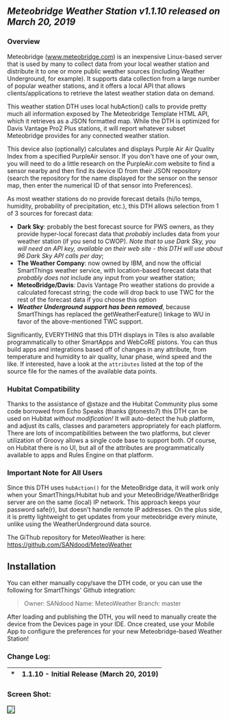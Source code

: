 ## ***Meteobridge Weather Station v1.1.10 released on March 20, 2019***

### Overview
Meteobridge (www.meteobridge.com) is an inexpensive Linux-based server that is used by many to collect data from your local weather station and distribute it to one or more public weather sources (including Weather Underground, for example). It supports data collection from a large number of popular weather stations, and it offers a local API that allows clients/applications to retrieve the latest weather station data on demand.

This weather station DTH uses local hubAction() calls to provide pretty much all information exposed by The Meteobridge Template HTML API, which it retrieves as a JSON formatted map. While the DTH is optimized for Davis Vantage Pro2 Plus stations, it will report whatever subset Meteobridge provides for any connected weather station.

This device also (optionally) calculates and displays Purple Air Air Quality Index from a specified PurpleAir sensor. If you don't have one of your own, you will need to do a little research on the PurpleAir.com website to find a sensor nearby and then find its device ID from their JSON repository (search the repository for the name displayed for the sensor on the sensor map, then enter the numerical ID of that sensor into Preferences).

As most weather stations do no provide forecast details (hi/lo temps, humidity, probability of precipitation, etc.), this DTH allows selection from 1 of 3 sources for forecast data:
* **Dark Sky**: probably the best forecast source for PWS owners, as they provide hyper-local forecast data that *probably* includes data from your weather station (if you send to CWOP). *Note that to use Dark Sky, you will need an API key, available on their web site - this DTH will use about 96 Dark Sky API calls per day*;
* **The Weather Company**: now owned by IBM, and now the official SmartThings weather service, with location-based forecast data that *probably does not* include any input from your weather station;
* **MeteoBridge/Davis**: Davis Vantage Pro weather stations do provide a calculated forecast string; the code will drop back to use TWC for the rest of the forecast data if you choose this option
* ***Weather Underground support has been removed***, because SmartThings has replaced the getWeatherFeature() linkage to WU in favor of the above-mentioned TWC support.

Significantly, EVERYTHING that this DTH displays in Tiles is also available programmatically to other SmartApps and WebCoRE pistons. You can thus build apps and integrations based off of changes in any attribute, from temperature and humidity to air quality, lunar phase, wind speed and the like. If interested, have a look at the `attributes` listed at the top of the source file for the names of the available data points.

### Hubitat Compatibility
Thanks to the assistance of @staze and the Hubitat Community plus some code borrowed from Echo Speaks (thanks @tonesto7) this DTH can be used on Hubitat *without modification!* It will auto-detect the hub platform, and adjust its calls, classes and parameters appropriately for each platform. There are lots of incompatibilities between the two platforms, but clever utilization of Groovy allows a single code base to support both. Of course, on Hubitat there is no UI, but all of the attributes are programmatically available to apps and Rules Engine on that platform.

### Important Note for All Users
Since this DTH uses `hubAction()` for the MeteoBridge data, it will work only when your SmartThings/Hubitat hub and your MeteoBridge/WeatherBridge server are on the same (local) IP network. This approach keeps your password safe(r), but doesn't handle remote IP addresses. On the plus side, it is pretty lightweight to get updates from your meteobridge every minute, unlike using the WeatherUnderground data source.


The GiThub repository for MeteoWeather is here: 
https://github.com/SANdood/MeteoWeather 

## Installation
You can either manually copy/save the DTH code, or you can use the following for SmartThings' Github integration:

> Owner:  SANdood
> Name:   MeteoWeather
> Branch: master

After loading and publishing the DTH, you will need to manually create the device from the Devices page in your IDE. Once created, use your Mobile App to configure the preferences for your new Meteobridge-based Weather Station!

### Change Log:

|*|1.1.10 - Initial Release (March 20, 2019)|
|---|---|

### Screen Shot:
<img src="https://raw.githubusercontent.com/SANdood/MeteoWeather/master/images/MeteoWeatherStation.png" border="1"  />

